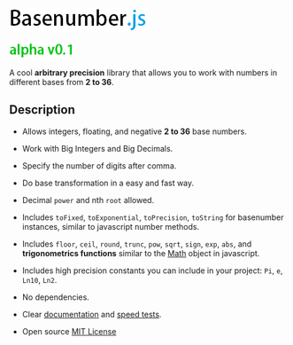 ![basenumber.js](/img/logo.png)

![version](/img/version.png)


A cool **arbitrary precision** library that allows you to work with numbers in different bases from **2 to 36**.

## Description
- Allows integers, floating, and negative **2 to 36** base numbers.
- Work with Big Integers and Big Decimals.
- Specify the number of digits after comma.
- Do base transformation in a easy and fast way.
- Decimal `power` and nth `root` allowed.
- Includes `toFixed`, `toExponential`, `toPrecision`, `toString` for basenumber instances, similar to javascript number methods.
- Includes `floor`, `ceil`, `round`, `trunc`, `pow`, `sqrt`, `sign`, `exp`, `abs`, and **trigonometrics functions** similar to the [Math](https://developer.mozilla.org/en-US/docs/Web/JavaScript/Reference/Global_Objects/Math) object in javascript.
- Includes high precision constants you can include in your project: `Pi`, `e`, `Ln10`, `Ln2`.
- No dependencies.
- Clear [documentation](https://github.com/alexpalapine2003/BaseNumber/wiki) and [speed tests](https://github.com/alexpalapine2003/BaseNumber/wiki).

- Open source [MIT License](LICENSE)
